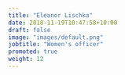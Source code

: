 ```yaml
---
title: "Eleanor Lischka"
date: 2018-11-19T10:47:58+10:00
draft: false
image: "images/default.png"
jobtitle: "Women's officer"
promoted: true
weight: 12
---
```

